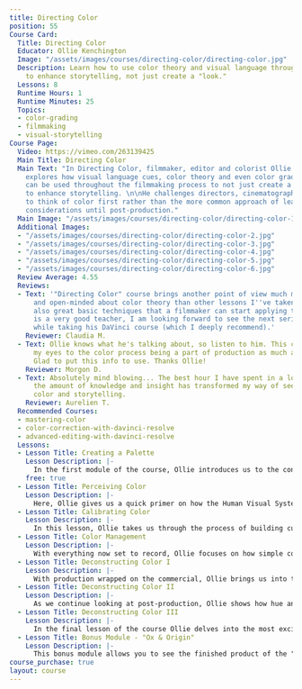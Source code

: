 ```yaml
---
title: Directing Color
position: 55
Course Card:
  Title: Directing Color
  Educator: Ollie Kenchington
  Image: "/assets/images/courses/directing-color/directing-color.jpg"
  Description: Learn how to use color theory and visual language throughout filmmaking
    to enhance storytelling, not just create a "look."
  Lessons: 8
  Runtime Hours: 1
  Runtime Minutes: 25
  Topics:
  - color-grading
  - filmmaking
  - visual-storytelling
Course Page:
  Video: https://vimeo.com/263139425
  Main Title: Directing Color
  Main Text: "In Directing Color, filmmaker, editor and colorist Ollie Kenchington
    explores how visual language cues, color theory and even color grading techniques
    can be used throughout the filmmaking process to not just create a “look” but
    to enhance storytelling. \n\nHe challenges directors, cinematographers and filmmakers
    to think of color first rather than the more common approach of leaving color
    considerations until post-production."
  Main Image: "/assets/images/courses/directing-color/directing-color-1.jpg"
  Additional Images:
  - "/assets/images/courses/directing-color/directing-color-2.jpg"
  - "/assets/images/courses/directing-color/directing-color-3.jpg"
  - "/assets/images/courses/directing-color/directing-color-4.jpg"
  - "/assets/images/courses/directing-color/directing-color-5.jpg"
  - "/assets/images/courses/directing-color/directing-color-6.jpg"
  Review Average: 4.55
  Reviews:
  - Text: '"Directing Color" course brings another point of view much more interesting
      and open-minded about color theory than other lessons I''ve taken before, and
      also great basic techniques that a filmmaker can start applying today. Ollie
      is a very good teacher, I am looking forward to see the next series of color
      while taking his DaVinci course (which I deeply recommend).'
    Reviewer: Claudia M.
  - Text: Ollie knows what he's talking about, so listen to him. This course opened
      my eyes to the color process being a part of production as much as post-production.
      Glad to put this info to use. Thanks Ollie!
    Reviewer: Morgon D.
  - Text: Absolutely mind blowing... The best hour I have spent in a long time, and
      the amount of knowledge and insight has transformed my way of seeing light,
      color and storytelling.
    Reviewer: Aurelien T.
  Recommended Courses:
  - mastering-color
  - color-correction-with-davinci-resolve
  - advanced-editing-with-davinci-resolve
  Lessons:
  - Lesson Title: Creating a Palette
    Lesson Description: |-
      In the first module of the course, Ollie introduces us to the concept of "Directing Color" as he begins to produce a commercial for a boutique catering company. He takes us through the process of how he developed a color palette for their brand which will be woven into the production design for the commercial, and explains how the relationships between colors can create compositional balance in your images.
    free: true
  - Lesson Title: Perceiving Color
    Lesson Description: |-
      Here, Ollie gives us a quick primer on how the Human Visual System affects our perception of color and why that means certain colors recede and others advance in our perception.
  - Lesson Title: Calibrating Color
    Lesson Description: |-
      In this lesson, Ollie takes us through the process of building custom LUTs on set for monitoring. He shows how simple steps before rolling the camera can ensure everyone on set is connected with the image and able to see how the film's look is developing in every frame.
  - Lesson Title: Color Management
    Lesson Description: |-
      With everything now set to record, Ollie focuses on how simple colour and contrast management in production can maximise the quality of your digital negative. From using probes to ensure camera monitors are calibrated, to using charts to ensure white balance and contrast are consistent across all cameras; Ollie shows us his top tips for in-camera color management.
  - Lesson Title: Deconstructing Color I
    Lesson Description: |-
      With production wrapped on the commercial, Ollie brings us into the grading suite to discuss how contrast can be introduced in post-production to add depth. Ollie also shows us examples from 'The Crown' to reinforce this.
  - Lesson Title: Deconstructing Color II
    Lesson Description: |-
      As we continue looking at post-production, Ollie shows how hue and saturation can be used to direct the viewer's eye in the frame. Using examples from 'Blade Runner 2049', Ollie demonstrates how this technique can be used most effectively in your films.
  - Lesson Title: Deconstructing Color III
    Lesson Description: |-
      In the final lesson of the course Ollie delves into the most exciting part of color grading - conveying mood and eliciting emotion with color. He shows us how this is used so effectively in 'Whiplash', where color becomes a signifier to the emotional journey of the film's protagonist.
  - Lesson Title: Bonus Module - "Ox & Origin"
    Lesson Description: |-
      This bonus module allows you to see the finished product of the "Ox & Origin" commercial from the course.
course_purchase: true
layout: course
---
```


